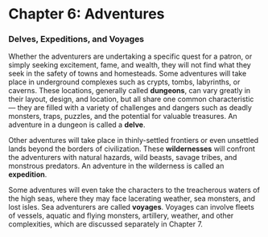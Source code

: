 # Chapter 6: Adventures

### Delves, Expeditions, and Voyages

Whether the adventurers are undertaking a specific quest for a patron, or simply seeking excitement, fame, and wealth, they will not find what they seek in the safety of towns and homesteads. Some adventures will take place in underground complexes such as crypts, tombs, labyrinths, or caverns. These locations, generally called **dungeons**, can vary greatly in their layout, design, and location, but all share one common characteristic — they are filled with a variety of challenges and dangers such as deadly monsters, traps, puzzles, and the potential for valuable treasures. An adventure in a dungeon is called a **delve**.

Other adventures will take place in thinly-settled frontiers or even unsettled lands beyond the borders of civilization. These **wildernesses** will confront the adventurers with natural hazards, wild beasts, savage tribes, and monstrous predators. An adventure in the wilderness is called an **expedition**.

Some adventures will even take the characters to the treacherous waters of the high seas, where they may face lacerating weather, sea monsters, and lost isles. Sea adventurers are called **voyages**. Voyages can involve fleets of vessels, aquatic and flying monsters, artillery, weather, and other complexities, which are discussed separately in Chapter 7.
